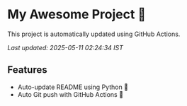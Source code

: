 # My Awesome Project 🚀

This project is automatically updated using GitHub Actions.

_Last updated: 2025-05-11 02:24:34 IST_

## Features
- Auto-update README using Python 🐍
- Auto Git push with GitHub Actions 🤖
